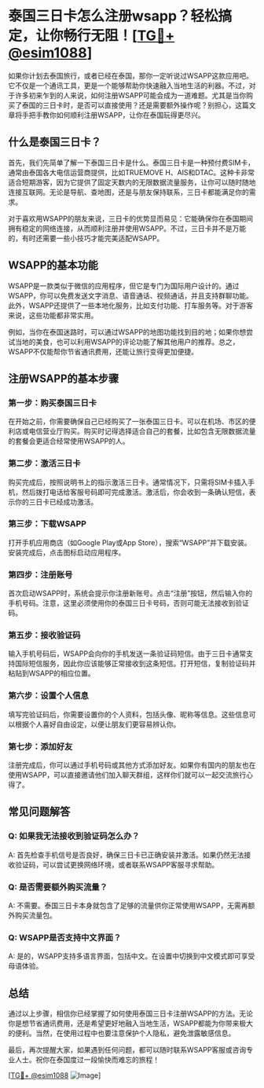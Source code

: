 # 泰国三日卡怎么注册wsapp？轻松搞定，让你畅行无阻！[[TG💪+ @esim1088](https://t.me/s/esim1088)]

如果你计划去泰国旅行，或者已经在泰国，那你一定听说过WSAPP这款应用吧。它不仅是一个通讯工具，更是一个能够帮助你快速融入当地生活的利器。不过，对于许多初来乍到的人来说，如何注册WSAPP可能会成为一道难题。尤其是当你购买了泰国的三日卡时，是否可以直接使用？还是需要额外操作呢？别担心，这篇文章将手把手教你如何顺利注册WSAPP，让你在泰国玩得更尽兴。

## 什么是泰国三日卡？

首先，我们先简单了解一下泰国三日卡是什么。泰国三日卡是一种预付费SIM卡，通常由泰国各大电信运营商提供，比如TRUEMOVE H、AIS和DTAC。这种卡非常适合短期游客，因为它提供了固定天数内的无限数据流量服务，让你可以随时随地连接互联网。无论是导航、查地图，还是与朋友保持联系，三日卡都能满足你的需求。

对于喜欢用WSAPP的朋友来说，三日卡的优势显而易见：它能确保你在泰国期间拥有稳定的网络连接，从而顺利注册并使用WSAPP。不过，三日卡并不是万能的，有时还需要一些小技巧才能完美适配WSAPP。

## WSAPP的基本功能

WSAPP是一款类似于微信的应用程序，但它是专门为国际用户设计的。通过WSAPP，你可以免费发送文字消息、语音通话、视频通话，并且支持群聊功能。此外，WSAPP还提供了一些本地化服务，比如支付功能、打车服务等。对于游客来说，这些功能都非常实用。

例如，当你在泰国迷路时，可以通过WSAPP的地图功能找到目的地；如果你想尝试当地的美食，也可以利用WSAPP的评论功能了解其他用户的推荐。总之，WSAPP不仅能帮你节省通讯费用，还能让旅行变得更加便捷。

## 注册WSAPP的基本步骤

### 第一步：购买泰国三日卡

在开始之前，你需要确保自己已经购买了一张泰国三日卡。可以在机场、市区的便利店或电信营业厅购买。购买时记得选择适合自己的套餐，比如包含无限数据流量的套餐会更适合经常使用WSAPP的人。

### 第二步：激活三日卡

购买完成后，按照说明书上的指示激活三日卡。通常情况下，只需将SIM卡插入手机，然后拨打电话给客服号码即可完成激活。激活后，你会收到一条确认短信，表示你的三日卡已经成功激活。

### 第三步：下载WSAPP

打开手机应用商店（如Google Play或App Store），搜索“WSAPP”并下载安装。安装完成后，点击图标启动应用程序。

### 第四步：注册账号

首次启动WSAPP时，系统会提示你注册新账号。点击“注册”按钮，然后输入你的手机号码。注意，这里必须使用你的泰国三日卡号码，否则可能无法接收到验证码。

### 第五步：接收验证码

输入手机号码后，WSAPP会向你的手机发送一条验证码短信。由于三日卡通常支持国际短信服务，因此你应该能够正常接收到这条短信。打开短信，复制验证码并粘贴到WSAPP的相应位置。

### 第六步：设置个人信息

填写完验证码后，你需要设置你的个人资料，包括头像、昵称等信息。这些信息可以根据个人喜好自由设定，以便让朋友们更容易辨认你。

### 第七步：添加好友

注册完成后，你可以通过手机号码或其他方式添加好友。如果你有国内的朋友也在使用WSAPP，可以直接邀请他们加入聊天群组，这样你们就可以一起交流旅行心得了。

## 常见问题解答

### Q: 如果我无法接收到验证码怎么办？
A: 首先检查手机信号是否良好，确保三日卡已正确安装并激活。如果仍然无法接收验证码，可以尝试更换网络环境，或者联系WSAPP客服寻求帮助。

### Q: 是否需要额外购买流量？
A: 不需要。泰国三日卡本身就包含了足够的流量供你正常使用WSAPP，无需再额外购买流量包。

### Q: WSAPP是否支持中文界面？
A: 是的，WSAPP支持多语言界面，包括中文。在设置中切换到中文模式即可享受母语体验。

## 总结

通过以上步骤，相信你已经掌握了如何使用泰国三日卡注册WSAPP的方法。无论你是想节省通讯费用，还是希望更好地融入当地生活，WSAPP都能为你带来极大的便利。当然，在使用过程中也要注意保护个人隐私，避免泄露敏感信息。

最后，再次提醒大家，如果遇到任何问题，都可以随时联系WSAPP客服或咨询专业人士。祝你在泰国度过一段愉快而难忘的旅程！

[[TG💪+ @esim1088](https://t.me/s/esim1088) ![Image](https://i.postimg.cc/4NQfJmqS/Snipaste-2025-05-13-00-14-12.png)]